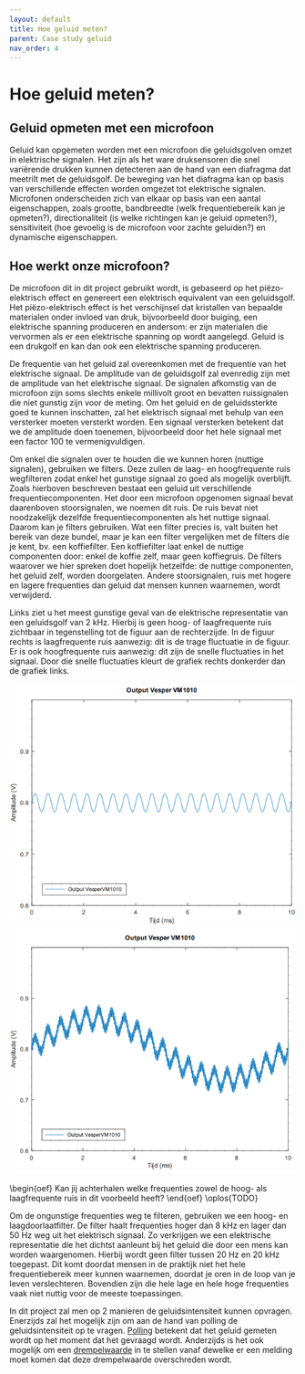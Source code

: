 ```yaml
---
layout: default
title: Hoe geluid meten?
parent: Case study geluid
nav_order: 4
---
```


# Hoe geluid meten?

## Geluid opmeten met een microfoon

Geluid kan opgemeten worden met een microfoon die geluidsgolven omzet in elektrische signalen. Het zijn als het ware druksensoren die snel variërende drukken kunnen detecteren aan de hand van een diafragma dat meetrilt met de geluidsgolf. De beweging van het diafragma kan op basis van verschillende effecten worden omgezet tot elektrische signalen. 
Microfonen onderscheiden zich van elkaar op basis van een aantal eigenschappen, zoals grootte, bandbreedte (welk frequentiebereik kan je opmeten?), 
directionaliteit (is welke richtingen kan je geluid opmeten?), sensitiviteit (hoe gevoelig is de microfoon voor zachte geluiden?) en dynamische eigenschappen.

## Hoe werkt onze microfoon?

De microfoon dit in dit project gebruikt wordt, is gebaseerd op het piëzo-elektrisch effect en genereert een elektrisch equivalent van een geluidsgolf. 
Het piëzo-elektrisch effect is het verschijnsel dat kristallen van bepaalde materialen onder invloed van druk, bijvoorbeeld door buiging, een elektrische spanning produceren en andersom: 
er zijn materialen die vervormen als er een elektrische spanning op wordt aangelegd. 
Geluid is een drukgolf en kan dan ook een elektrische spanning produceren.

De frequentie van het geluid zal overeenkomen met de frequentie van het elektrische signaal. 
De amplitude van de geluidsgolf zal evenredig zijn met de amplitude van het elektrische signaal. 
De signalen afkomstig van de microfoon zijn soms slechts enkele millivolt groot en bevatten ruissignalen die niet gunstig zijn voor de meting. 
Om het geluid en de geluidssterkte goed te kunnen inschatten, zal het elektrisch signaal met behulp van een versterker moeten versterkt worden. 
Een signaal versterken betekent dat we de amplitude doen toenemen, bijvoorbeeld door het hele signaal met een factor 100 te vermenigvuldigen. 

Om enkel die signalen over te houden die we kunnen horen (nuttige signalen), gebruiken we filters. Deze zullen de laag- en hoogfrequente ruis wegfilteren zodat enkel het gunstige signaal zo goed als mogelijk overblijft. 
Zoals hierboven beschreven bestaat een geluid uit verschillende frequentiecomponenten. 
Het door een microfoon opgenomen signaal bevat daarenboven stoorsignalen, we noemen dit ruis.
De ruis bevat niet noodzakelijk dezelfde frequentiecomponenten als het nuttige signaal.
Daarom kan je filters gebruiken. 
Wat een filter precies is, valt buiten het bereik van deze bundel, maar je kan een filter vergelijken met de filters die je kent, bv. een koffiefilter.
Een koffiefilter laat enkel de nuttige componenten door: enkel de koffie zelf, maar geen koffiegruis.
De filters waarover we hier spreken doet hopelijk hetzelfde: de nuttige componenten, het geluid zelf, worden doorgelaten. 
Andere stoorsignalen, ruis met hogere en lagere frequenties dan geluid dat mensen kunnen waarnemen, wordt verwijderd.

Links ziet u het meest gunstige geval van de elektrische representatie van een geluidsgolf van 2 kHz. 
Hierbij is geen hoog- of laagfrequente ruis zichtbaar in tegenstelling tot de figuur aan de rechterzijde. 
In de figuur rechts is laagfrequente ruis aanwezig: dit is de trage fluctuatie in de figuur. 
Er is ook hoogfrequente ruis aanwezig: dit zijn de snelle fluctuaties in het signaal. 
Door die snelle fluctuaties kleurt de grafiek rechts donkerder dan de grafiek links. 

![](outputMicOptimal.PNG) ![](outputmic.PNG)


\begin{oef}
Kan jij achterhalen welke frequenties zowel de hoog- als laagfrequente ruis in dit voorbeeld heeft?
\end{oef}
\oplos{TODO}


Om de ongunstige frequenties weg te filteren, gebruiken we een hoog- en laagdoorlaatfilter. De filter haalt frequenties hoger dan 8 kHz en lager dan 50 Hz weg uit het elektrisch signaal. Zo verkrijgen we een elektrische representatie die het dichtst aanleunt bij het geluid die door een mens kan worden waargenomen.
Hierbij wordt geen filter tussen 20 Hz en 20 kHz toegepast.
Dit komt doordat mensen in de praktijk niet het hele frequentiebereik meer kunnen waarnemen, doordat je oren in de loop van je leven verslechteren. 
Bovendien zijn die hele lage en hele hoge frequenties vaak niet nuttig voor de meeste toepassingen.

In dit project zal men op 2 manieren de geluidsintensiteit kunnen opvragen. 
Enerzijds zal het mogelijk zijn om aan de hand van polling de geluidsintensiteit op te vragen. 
[Polling](../Configuration/what-is-polling.html) betekent dat het geluid gemeten wordt op het moment dat het gevraagd wordt. 
Anderzijds is het ook mogelijk om een [drempelwaarde](../Configuration/what-are-thresholds.html) in te stellen vanaf dewelke er een melding moet komen dat deze drempelwaarde overschreden wordt. 
